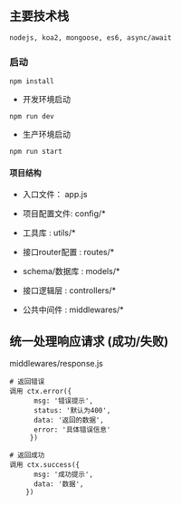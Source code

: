 ## 主要技术栈 
```
nodejs, koa2, mongoose, es6, async/await
```
### 启动
```
npm install
```

* 开发环境启动     
   
```
npm run dev
```
      
* 生产环境启动    
   
```
npm run start
```

#### 项目结构

* 入口文件：  app.js   

* 项目配置文件:    config/*

* 工具库 :  utils/*     
  
* 接口router配置 :  routes/*     
      
* schema/数据库 :  models/*      
  
* 接口逻辑层 :  controllers/*     
  
* 公共中间件 :  middlewares/*  

##   统一处理响应请求 (成功/失败) 

  middlewares/response.js

  ```
# 返回错误
  调用 ctx.error({
        msg: '错误提示',
        status: '默认为400',
        data: '返回的数据',
        error: '具体错误信息'
       })      
     
# 返回成功    
  调用 ctx.success({
        msg: '成功提示',
        data: '数据',
      })

  ```